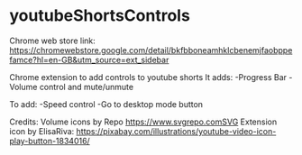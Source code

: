 # youtubeShortsControls

Chrome web store link: https://chromewebstore.google.com/detail/bkfbboneamhklcbenemjfaobppefamce?hl=en-GB&utm_source=ext_sidebar

Chrome extension to add controls to youtube shorts
It adds:
-Progress Bar
-Volume control and mute/unmute

To add:
-Speed control
-Go to desktop mode button

Credits:
Volume icons by Repo https://www.svgrepo.comSVG
Extension icon by ElisaRiva: https://pixabay.com/illustrations/youtube-video-icon-play-button-1834016/
